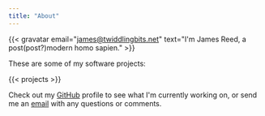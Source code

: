 ```yaml
---
title: "About"
---
```


{{< gravatar email="james@twiddlingbits.net"
text="I'm James Reed, a post(post?)modern homo sapien." >}}

These are some of my software projects:

{{< projects >}}

Check out my [GitHub][github] profile to see what I'm currently working on,
or send me an [email][email] with any questions or comments.

[github]: https://github.com/jcrd
[email]: mailto:james@twiddlingbits.net
